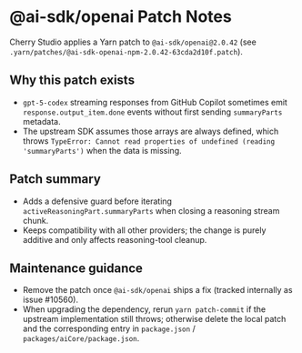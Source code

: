 # @ai-sdk/openai Patch Notes

Cherry Studio applies a Yarn patch to `@ai-sdk/openai@2.0.42` (see `.yarn/patches/@ai-sdk-openai-npm-2.0.42-63cda2d10f.patch`).

## Why this patch exists

- `gpt-5-codex` streaming responses from GitHub Copilot sometimes emit `response.output_item.done` events without first sending `summaryParts` metadata.
- The upstream SDK assumes those arrays are always defined, which throws `TypeError: Cannot read properties of undefined (reading 'summaryParts')` when the data is missing.

## Patch summary

- Adds a defensive guard before iterating `activeReasoningPart.summaryParts` when closing a reasoning stream chunk.
- Keeps compatibility with all other providers; the change is purely additive and only affects reasoning-tool cleanup.

## Maintenance guidance

- Remove the patch once `@ai-sdk/openai` ships a fix (tracked internally as issue #10560).
- When upgrading the dependency, rerun `yarn patch-commit` if the upstream implementation still throws; otherwise delete the local patch and the corresponding entry in `package.json` / `packages/aiCore/package.json`.
